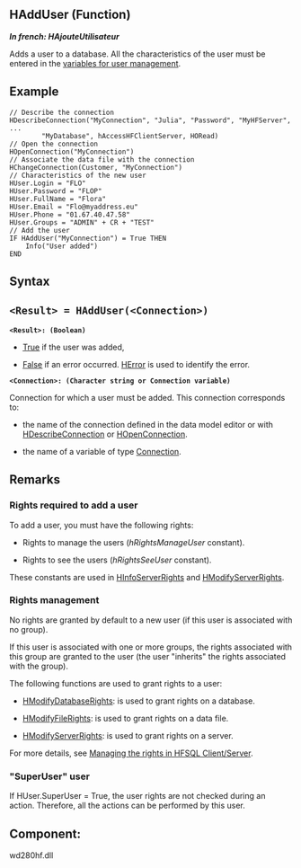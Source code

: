 


## HAddUser (Function)

***In french: HAjouteUtilisateur***



<a name="XUse"></a>
<a name="Use"></a>
<a name="description"></a>
Adds a user to a database. All the characteristics of the user must be entered in the [variables for user management](../WDLang4/3044315.md).


<a name="Example1"></a>
<a name="sample_code"></a>

## Example


```wl
// Describe the connection 
HDescribeConnection("MyConnection", "Julia", "Password", "MyHFServer", ...
		"MyDatabase", hAccessHFClientServer, HORead)
// Open the connection
HOpenConnection("MyConnection")
// Associate the data file with the connection
HChangeConnection(Customer, "MyConnection")
// Characteristics of the new user
HUser.Login = "FLO"
HUser.Password = "FLOP"
HUser.FullName = "Flora"
HUser.Email = "Flo@myaddress.eu"
HUser.Phone = "01.67.40.47.58"
HUser.Groups = "ADMIN" + CR + "TEST"
// Add the user
IF HAddUser("MyConnection") = True THEN
	Info("User added")
END
```

<a name="XSYNTAX"></a>
<a name="SYNTAX1"></a>

## Syntax

`<Result> = HAddUser(<Connection>)`
---

**`<Result>: (Boolean)`**



- <u><u><u><u>True</u></u></u></u> if the user was added, 

- <u><u><u><u>False</u></u></u></u> if an error occurred. [HError](../WDLang4/3044088.md) is used to identify the error.




**`<Connection>: (Character string or Connection variable)`**

Connection for which a user must be added. This connection corresponds to: 

- the name of the connection defined in the data model editor or with [HDescribeConnection](../WDLang4/3044205.md) or [HOpenConnection](../WDLang4/3044107.md).

- the name of a variable of type [Connection](../WDLang4/1514073.md).






<a name="NOTE0"></a>
<a name="NOTE0_1"></a>

## Remarks


### Rights required to add a user
<a name="rights_required_add_user_ELTPARAGRAPHE000116"></a>

To add a user, you must have the following rights:

- Rights to manage the users (*hRightsManageUser* constant).

- Rights to see the users (*hRightsSeeUser* constant).


These constants are used in [HInfoServerRights](../WDLang4/3044322.md) and [HModifyServerRights](../WDLang4/3044328.md).
<a name="NOTE0_2"></a>


### Rights management
<a name="rights_management_ELTPARAGRAPHE000136"></a>

No rights are granted by default to a new user (if this user is associated with no group).

If this user is associated with one or more groups, the rights associated with this group are granted to the user (the user "inherits" the rights associated with the group).

The following functions are used to grant rights to a user:

- [HModifyDatabaseRights](../WDLang4/3044326.md): is used to grant rights on a database.

- [HModifyFileRights](../WDLang4/3044327.md): is used to grant rights on a data file.

- [HModifyServerRights](../WDLang4/3044328.md): is used to grant rights on a server.


For more details, see [Managing the rights in HFSQL Client/Server](../WDLang4/3044333.md).
<a name="NOTE0_3"></a>


### "SuperUser" user
<a name="superuser_user_ELTPARAGRAPHE000164"></a>

If HUser.SuperUser = True, the user rights are not checked during an action. Therefore, all the actions can be performed by this user.

<a name="XComponent"></a>

## Component:
wd280hf.dll
